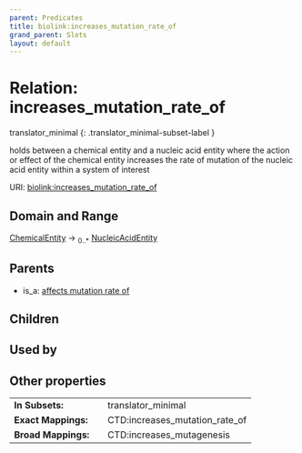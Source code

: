 ```yaml
---
parent: Predicates
title: biolink:increases_mutation_rate_of
grand_parent: Slots
layout: default
---
```


# Relation: increases_mutation_rate_of

translator_minimal
{: .translator_minimal-subset-label }


holds between a chemical entity and a nucleic acid entity where the action or effect of the chemical entity increases the rate of mutation of the nucleic acid entity within a system of interest

URI: [biolink:increases_mutation_rate_of](https://w3id.org/biolink/vocab/increases_mutation_rate_of)

## Domain and Range

[ChemicalEntity](ChemicalEntity.md) ->  <sub>0..*</sub> [NucleicAcidEntity](NucleicAcidEntity.md)

## Parents

 *  is_a: [affects mutation rate of](affects_mutation_rate_of.md)

## Children


## Used by


## Other properties

|  |  |  |
| --- | --- | --- |
| **In Subsets:** | | translator_minimal |
| **Exact Mappings:** | | CTD:increases_mutation_rate_of |
| **Broad Mappings:** | | CTD:increases_mutagenesis |


